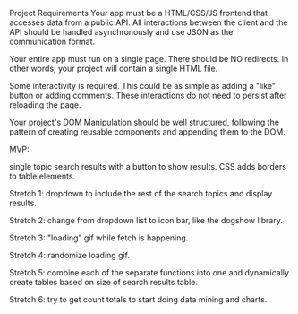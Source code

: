 Project Requirements
Your app must be a HTML/CSS/JS frontend that accesses data from a public API. All interactions between the client and the API should be handled asynchronously and use JSON as the communication format.

Your entire app must run on a single page. There should be NO redirects. In other words, your project will contain a single HTML file.

Some interactivity is required. This could be as simple as adding a "like" button or adding comments. These interactions do not need to persist after reloading the page.

Your project's DOM Manipulation should be well structured, following the pattern of creating reusable components and appending them to the DOM.

MVP:

single topic search results with a button to show results.  CSS adds borders to table elements.

Stretch 1:
dropdown to include the rest of the search topics and display results.

Stretch 2:
change from dropdown list to icon bar, like the dogshow library.

Stretch 3:
"loading" gif while fetch is happening.

Stretch 4:
randomize loading gif.

Stretch 5:
combine each of the separate functions into one and dynamically create tables based on size of search results table.

Stretch 6:
try to get count totals to start doing data mining and charts.